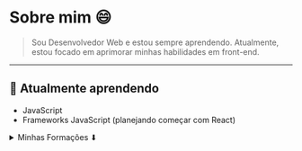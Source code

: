 # Sobre mim 😄
> Sou Desenvolvedor Web e estou sempre aprendendo.
> Atualmente, estou focado em aprimorar minhas habilidades em front-end.

___

## 🌱 Atualmente aprendendo
- JavaScript
- Frameworks JavaScript (planejando começar com React)

<details>
  <summary>Minhas Formações ⬇</summary>
  ### Sou formado no ensino médio técnico
  >TecPuc(PUC-PR) / 2022-2023
  >Sesi(SENAI) / 2024
  >Aguardando para ingressar em uma faculdade.
</details>
<!--
**LorenzoBordignon07/LorenzoBordignon07** is a ✨ _special_ ✨ repository because its `README.md` (this file) appears on your GitHub profile.

Here are some ideas to get you started:

- 🔭 I’m currently working on ...
- 🌱 I’m currently learning ...
- 👯 I’m looking to collaborate on ...
- 🤔 I’m looking for help with ...
- 💬 Ask me about ...
- 📫 How to reach me: ...
- 😄 Pronouns: ...
- ⚡ Fun fact: ...
-->
